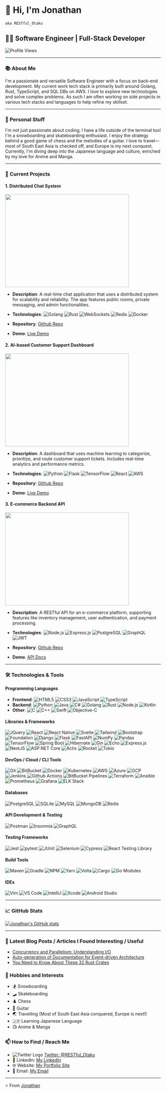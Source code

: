 # 👋 Hi, I'm Jonathan 

`aka RESTful_Otaku`

## 👨‍💻 Software Engineer | Full-Stack Developer

![Profile Views](https://komarev.com/ghpvc/?username=RESTful-Otaku)

---

### 📚 About Me

I'm a passionate and versatile Software Engineer with a focus on back-end development. My current work tech stack is primarily built around Golang, Rust, TypeScript, and SQL DBs on AWS. I love to explore new technologies and solve complex problems. As such I am often working on side projects in various tech stacks and languages to help refine my skillset. 

---

### 🌱 Personal Stuff

I'm not just passionate about coding; I have a life outside of the terminal too! I'm a snowboarding and skateboarding enthusiast. I enjoy the strategy behind a good game of chess and the melodies of a guitar. I love to travel—most of South East Asia is checked off, and Europe is my next conquest. Currently, I'm diving deep into the Japanese language and culture, enriched by my love for Anime and Manga.

---

### 🎯 Current Projects

#### 1. **Distributed Chat System**

  <img src="https://cdn.pixabay.com/photo/2014/07/01/15/40/balloon-381334_1280.png" width="400" height="300">
  
  - **Description**: A real-time chat application that uses a distributed system for scalability and reliability. The app features public rooms, private messaging, and admin functionalities.
  
  - **Technologies**: 
    ![Golang](https://img.shields.io/badge/-Golang-00ADD8?style=flat-square&logo=go&logoColor=white) 
    ![Rust](https://img.shields.io/badge/-Rust-black?style=flat-square&logo=rust) 
    ![WebSockets](https://img.shields.io/badge/-WebSockets-2C8EBB?style=flat-square)
    ![Redis](https://img.shields.io/badge/-Redis-DC382D?style=flat-square&logo=redis&logoColor=white)
    ![Docker](https://img.shields.io/badge/-Docker-2496ED?style=flat-square&logo=docker&logoColor=white)
  
  - **Repository**: [Github Repo](link-to-the-repository)
  - **Demo**: [Live Demo](link-to-live-demo-if-available)

#### 2. **AI-based Customer Support Dashboard**

  <img src="https://cdn.pixabay.com/photo/2021/09/15/08/13/chatbot-6626193_1280.png" width="400" height="300">
  
  - **Description**: A dashboard that uses machine learning to categorize, prioritize, and route customer support tickets. Includes real-time analytics and performance metrics.
  
  - **Technologies**: 
    ![Python](https://img.shields.io/badge/-Python-3776AB?style=flat-square&logo=python&logoColor=white) 
    ![Flask](https://img.shields.io/badge/-Flask-000000?style=flat-square&logo=flask) 
    ![TensorFlow](https://img.shields.io/badge/-TensorFlow-FF6F00?style=flat-square&logo=tensorflow)
    ![React](https://img.shields.io/badge/-React-61DAFB?style=flat-square&logo=react&logoColor=white)
    ![AWS](https://img.shields.io/badge/-AWS-232F3E?style=flat-square&logo=amazon-aws&logoColor=white)
  
  - **Repository**: [Github Repo](link-to-the-repository)
  - **Demo**: [Live Demo](link-to-live-demo-if-available)

#### 3. **E-commerce Backend API**

  <img src="https://cdn.pixabay.com/photo/2016/08/20/06/44/e-commerce-1606962_1280.png" width="400" height="300">
  
  - **Description**: A RESTful API for an e-commerce platform, supporting features like inventory management, user authentication, and payment processing.
  
  - **Technologies**: 
    ![Node.js](https://img.shields.io/badge/-Node.js-339933?style=flat-square&logo=node.js&logoColor=white) 
    ![Express.js](https://img.shields.io/badge/-Express.js-000000?style=flat-square&logo=express)
    ![PostgreSQL](https://img.shields.io/badge/-PostgreSQL-4169E1?style=flat-square&logo=postgresql&logoColor=white)
    ![GraphQL](https://img.shields.io/badge/-GraphQL-E434AA?style=flat-square&logo=graphql&logoColor=white)
    ![JWT](https://img.shields.io/badge/-JWT-000000?style=flat-square&logo=json-web-tokens)
  
  - **Repository**: [Github Repo](link-to-the-repository)
  - **Demo**: [API Docs](link-to-API-documentation)

---

### 🛠️ Technologies & Tools

#### Programming Languages

- **Frontend**:
    ![HTML5](https://img.shields.io/badge/-HTML5-E34F26?style=flat-square&logo=html5&logoColor=white)
    ![CSS3](https://img.shields.io/badge/-CSS3-1572B6?style=flat-square&logo=css3)
    ![JavaScript](https://img.shields.io/badge/-JavaScript-black?style=flat-square&logo=javascript)
    ![TypeScript](https://img.shields.io/badge/-TypeScript-007ACC?style=flat-square&logo=typescript)
- **Backend**:
    ![Python](https://img.shields.io/badge/-Python-3776AB?style=flat-square&logo=python&logoColor=white)
    ![Java](https://img.shields.io/badge/-Java-007396?style=flat-square&logo=java)
    ![C#](https://img.shields.io/badge/-C%23-239120?style=flat-square&logo=c-sharp&logoColor=white)
    ![Golang](https://img.shields.io/badge/-Golang-00ADD8?style=flat-square&logo=go&logoColor=white)
    ![Rust](https://img.shields.io/badge/-Rust-black?style=flat-square&logo=rust)
    ![Node.js](https://img.shields.io/badge/-Node.js-339933?style=flat-square&logo=node.js&logoColor=white)
    ![Kotlin](https://img.shields.io/badge/-Kotlin-0095D5?style=flat-square&logo=kotlin&logoColor=white)
- **Other**:
    ![C](https://img.shields.io/badge/-C-A8B9CC?style=flat-square&logo=c)
    ![C++](https://img.shields.io/badge/-C++-00599C?style=flat-square&logo=cplusplus)
    ![Swift](https://img.shields.io/badge/-Swift-FA7343?style=flat-square&logo=swift)
    ![Objective-C](https://img.shields.io/badge/-Objective--C-43853D?style=flat-square)

#### Libraries & Frameworks

  ![JQuery](https://img.shields.io/badge/-JQuery-0769AD?style=flat-square&logo=jquery)
  ![React](https://img.shields.io/badge/-React-61DAFB?style=flat-square&logo=react&logoColor=white)
  ![React Native](https://img.shields.io/badge/-React%20Native-61DAFB?style=flat-square&logo=react&logoColor=white)
  ![Svelte](https://img.shields.io/badge/-Svelte-FF3E00?style=flat-square&logo=svelte&logoColor=white)
  ![Tailwind](https://img.shields.io/badge/-Tailwind-38B2AC?style=flat-square&logo=tailwind-css&logoColor=white)
  ![Bootstrap](https://img.shields.io/badge/-Bootstrap-7952B3?style=flat-square&logo=bootstrap)
  ![Foundation](https://img.shields.io/badge/-Foundation-ED8B00?style=flat-square&logo=foundation&logoColor=white)
  ![Django](https://img.shields.io/badge/-Django-092E20?style=flat-square&logo=django)
  ![Flask](https://img.shields.io/badge/-Flask-000000?style=flat-square&logo=flask)
  ![FastAPI](https://img.shields.io/badge/-FastAPI-009688?style=flat-square&logo=fastapi)
  ![NumPy](https://img.shields.io/badge/-NumPy-013243?style=flat-square&logo=numpy)
  ![Pandas](https://img.shields.io/badge/-Pandas-150458?style=flat-square&logo=pandas)
  ![TensorFlow](https://img.shields.io/badge/-TensorFlow-FF6F00?style=flat-square&logo=tensorflow)
  ![Spring Boot](https://img.shields.io/badge/-Spring%20Boot-6DB33F?style=flat-square&logo=spring-boot)
  ![Hibernate](https://img.shields.io/badge/-Hibernate-59666C?style=flat-square&logo=hibernate&logoColor=white)
  ![Gin](https://img.shields.io/badge/-Gin-00B1AB?style=flat-square)
  ![Echo](https://img.shields.io/badge/-Echo-7DAA52?style=flat-square)
  ![Express.js](https://img.shields.io/badge/-Express.js-000000?style=flat-square&logo=express)
  ![NestJS](https://img.shields.io/badge/-NestJS-E0234E?style=flat-square&logo=nestjs&logoColor=white)
  ![ASP.NET Core](https://img.shields.io/badge/-ASP.NET%20Core-5C2D91?style=flat-square&logo=.net)
  ![Actix](https://img.shields.io/badge/-Actix-176F6B?style=flat-square)
  ![Rocket](https://img.shields.io/badge/-Rocket-3B6836?style=flat-square)
  ![Tokio](https://img.shields.io/badge/-Tokio-0096EB?style=flat-square&logo=tokio&logoColor=white)

#### DevOps / Cloud / CLI Tools

  ![Git](https://img.shields.io/badge/-Git-F05032?style=flat-square&logo=git&logoColor=white)
  ![BitBucket](https://img.shields.io/badge/-BitBucket-0052CC?style=flat-square&logo=bitbucket)
  ![Docker](https://img.shields.io/badge/-Docker-2496ED?style=flat-square&logo=docker&logoColor=white)
  ![Kubernetes](https://img.shields.io/badge/-Kubernetes-326CE5?style=flat-square&logo=kubernetes&logoColor=white)
  ![AWS](https://img.shields.io/badge/-AWS-232F3E?style=flat-square&logo=amazon-aws&logoColor=white)
  ![Azure](https://img.shields.io/badge/-Azure-0089D6?style=flat-square&logo=microsoft-azure&logoColor=white)
  ![GCP](https://img.shields.io/badge/-GCP-4285F4?style=flat-square&logo=google-cloud&logoColor=white)
  ![Jenkins](https://img.shields.io/badge/-Jenkins-D24939?style=flat-square&logo=jenkins&logoColor=white)
  ![Github Actions](https://img.shields.io/badge/-Github%20Actions-2088FF?style=flat-square&logo=github-actions&logoColor=white)
  ![BitBucket Pipelines](https://img.shields.io/badge/-BitBucket%20Pipelines-0052CC?style=flat-square&logo=bitbucket)
  ![Terraform](https://img.shields.io/badge/-Terraform-623CE4?style=flat-square&logo=terraform&logoColor=white)
  ![Ansible](https://img.shields.io/badge/-Ansible-EE0000?style=flat-square&logo=ansible&logoColor=white)
  ![Prometheus](https://img.shields.io/badge/-Prometheus-E6522C?style=flat-square&logo=prometheus)
  ![Grafana](https://img.shields.io/badge/-Grafana-F46800?style=flat-square&logo=grafana&logoColor=white)
  ![ELK Stack](https://img.shields.io/badge/-ELK%20Stack-005571?style=flat-square&logo=elastic-stack)

#### Databases

  ![PostgreSQL](https://img.shields.io/badge/-PostgreSQL-4169E1?style=flat-square&logo=postgresql&logoColor=white)
  ![SQLite](https://img.shields.io/badge/-SQLite-003B57?style=flat-square&logo=sqlite&logoColor=white)
  ![MySQL](https://img.shields.io/badge/-MySQL-4479A1?style=flat-square&logo=mysql&logoColor=white)
  ![MongoDB](https://img.shields.io/badge/-MongoDB-47A248?style=flat-square&logo=mongodb&logoColor=white)
  ![Redis](https://img.shields.io/badge/-Redis-DC382D?style=flat-square&logo=redis&logoColor=white)

#### API Development & Testing

  ![Postman](https://img.shields.io/badge/-Postman-FF6C37?style=flat-square&logo=postman&logoColor=white)
  ![Insomnia](https://img.shields.io/badge/-Insomnia-5849BE?style=flat-square&logo=insomnia&logoColor=white)
  ![GraphQL](https://img.shields.io/badge/-GraphQL-E434AA?style=flat-square&logo=graphql&logoColor=white)

#### Testing Frameworks

  ![Jest](https://img.shields.io/badge/-Jest-C21325?style=flat-square&logo=jest&logoColor=white)
  ![pytest](https://img.shields.io/badge/-pytest-0A9EDC?style=flat-square&logo=pytest&logoColor=white)
  ![JUnit](https://img.shields.io/badge/-JUnit-25A162?style=flat-square&logo=junit5&logoColor=white)
  ![Selenium](https://img.shields.io/badge/-Selenium-43B02A?style=flat-square&logo=selenium&logoColor=white)
  ![Cypress](https://img.shields.io/badge/-Cypress-17202C?style=flat-square&logo=cypress&logoColor=white)
  ![React Testing Library](https://img.shields.io/badge/-React%20Testing%20Library-61DAFB?style=flat-square&logo=testing-library&logoColor=white)

#### Build Tools

  ![Maven](https://img.shields.io/badge/-Maven-C71A36?style=flat-square&logo=apache-maven&logoColor=white)
  ![Gradle](https://img.shields.io/badge/-Gradle-02303A?style=flat-square&logo=gradle)
  ![NPM](https://img.shields.io/badge/-NPM-CB3837?style=flat-square&logo=npm)
  ![Yarn](https://img.shields.io/badge/-Yarn-2C8EBB?style=flat-square&logo=yarn&logoColor=white)
  ![Volta](https://img.shields.io/badge/-Volta-58575D?style=flat-square)
  ![Cargo](https://img.shields.io/badge/-Cargo-000000?style=flat-square&logo=cargo)
  ![Go Modules](https://img.shields.io/badge/-Go%20Modules-00ADD8?style=flat-square&logo=go&logoColor=white)

#### IDEs

  ![Vim](https://img.shields.io/badge/-Vim-019733?style=flat-square&logo=vim&logoColor=white)
  ![VS Code](https://img.shields.io/badge/-VS%20Code-007ACC?style=flat-square&logo=visual-studio-code&logoColor=white)
  ![IntelliJ](https://img.shields.io/badge/-IntelliJ%20IDEA-000000?style=flat-square&logo=intellij-idea&logoColor=white)
  ![Xcode](https://img.shields.io/badge/-Xcode-147EFB?style=flat-square&logo=xcode&logoColor=white)
  ![Android Studio](https://img.shields.io/badge/-Android%20Studio-3DDC84?style=flat-square&logo=android-studio&logoColor=white)

---

### 📈 GitHub Stats

[![Jonathan's GitHub stats](https://github-readme-stats.vercel.app/api?username=RESTful-Otaku)](https://github.com/RESTful-Otaku/github-readme-stats)

---

### 📝 Latest Blog Posts / Articles I Found Interesting / Useful
- [Concurrency and Parallelism: Understanding I/O](https://blog.risingstack.com/concurrency-and-parallelism-understanding-i-o/)
- [Auto-generation of Documentation for Event-driven Architecture](https://hackernoon.com/auto-generation-of-documentation-for-event-driven-architecture)
- [You Need to Know About These 32 Rust Crates](https://hackernoon.com/you-need-to-know-about-these-32-rust-crates)

### 🎨 Hobbies and Interests

- 🏂 Snowboarding
- 🛹 Skateboarding
- ♟️ Chess
- 🎸 Guitar
- 🌏 Travelling (Most of South East Asia conquered, Europe is next!)
- 🇯🇵 Learning Japanese Language
- 📺 Anime & Manga

### 📫 How to Find / Reach Me

- ![Twitter Logo](https://img.shields.io/twitter/url?label=Follow%20%40RESTful_Otaku&style=social&url=https%3A%2F%2Ftwitter.com%2FRESTful_Otaku) [Twitter: @RESTful_Otaku](https://twitter.com/RESTful_Otaku)
- 🔗 LinkedIn: [My LinkedIn](https://www.linkedin.com/in/jonathan-harrison-restfulotkau/)
- 🌐 Website: [My Portfolio Site](https://portfolio-site-a770f.web.app/)
- 📧 Email: [My Email](mailto:j-m-harrison@proton.me)

---

⭐️ From [Jonathan](https://github.com/[RESTful-Otaku])
